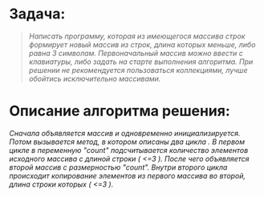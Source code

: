 # **Задача:**
>*Написать программу, которая из имеющегося массива строк формирует новый массив из строк, длина которых меньше, либо равна 3 символам. Первоначальный массив можно ввести с клавиатуры, либо задать на старте выполнения алгоритма. При решении не рекомендуется пользоваться коллекциями, лучше обойтись исключительно массивами.*


# **Описание алгоритма решения:**
*Сначала объявляется массив и одновременно инициализируется.
Потом вызывается метод, в котором описаны  два цикла . В первом цикле в переменную "count" подсчитывается количество элементов исходного массива с длиной строки ( <=3 ).
После чего объявляется второй массив с размерностью "count".
Внутри второго цикла происходит копирование элементов из первого массива во второй, длина строки которых ( <=3 ).*
